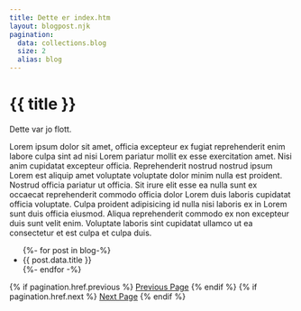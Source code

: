 ```yaml
---
title: Dette er index.htm
layout: blogpost.njk
pagination:
  data: collections.blog
  size: 2
  alias: blog
---
```

# {{ title }}

Dette var jo flott.

Lorem ipsum dolor sit amet, officia excepteur ex fugiat reprehenderit enim labore culpa sint ad nisi Lorem pariatur mollit ex esse exercitation amet. Nisi anim cupidatat excepteur officia. Reprehenderit nostrud nostrud ipsum Lorem est aliquip amet voluptate voluptate dolor minim nulla est proident. Nostrud officia pariatur ut officia. Sit irure elit esse ea nulla sunt ex occaecat reprehenderit commodo officia dolor Lorem duis laboris cupidatat officia voluptate. Culpa proident adipisicing id nulla nisi laboris ex in Lorem sunt duis officia eiusmod. Aliqua reprehenderit commodo ex non excepteur duis sunt velit enim. Voluptate laboris sint cupidatat ullamco ut ea consectetur et est culpa et culpa duis.



<ul>
{%- for post in blog-%}
  <li>{{ post.data.title }}</li>
{%- endfor -%}
</ul>



{% if pagination.href.previous %}
  <a href="{{pagination.href.previous}}">Previous Page</a>
{% endif %}
{% if pagination.href.next %}
  <a href="{{pagination.href.next}}">Next Page</a>
{% endif %}
